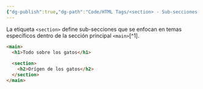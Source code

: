 ```yaml
---
{"dg-publish":true,"dg-path":"Code/HTML Tags/<section> - Sub-secciones en HTML.md","permalink":"/code/html-tags/section-sub-secciones-en-html/","created":"2024-03-31T23:20","updated":"2024-03-31T23:20"}
---
```


La etiqueta `<section>` define sub-secciones que se enfocan en temas específicos dentro de la sección principal `<main>`[^1].
```HTML 
<main>
  <h1>Todo sobre los gatos</h1>
  
  <section>
    <h2>Orígen de los gatos</h2>
  </section>
</main>
```
